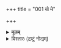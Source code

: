 +++
title = "001 यो मे"

+++
<details><summary>मूलम्</summary>

यो मे हस्तादिवर्ष्मेत्यवयवनिवहाद्भाति भिन्नस्स एकः प्रत्येकं चेतनत्वे बहुरिह कलहो वीतरागो न जातः ।  
तत्सङ्घातातिरिक्तेऽप्यवयविनि कथं तेष्वसिद्धा मतिस्स्यात् सङ्घातत्वादिभिर्वा घट इव तदचित्स्यान्ममात्मेत्यगत्या ॥ १ ॥
</details>

<details><summary>विस्तारः (द्रष्टुं नोद्यम्)</summary>

जडद्रव्यनिरूपणानन्तरम् यथा-विभागम् अजड-द्रव्य-निरूपणे प्राप्ते,  
तत्रापि प्रथमस्य प्रत्यग्-अर्थस्य निरूपणे क्रमप्राप्ते,  
तत्राप्य् आद्यं जीवतत्त्वं निरूपयितुम् उपक्रमते - यो म इत्यादिना ।  

**मे** मम **हस्तादि** मम **वर्ष्म** = शरीरम्  
इति **अवयव-निवहात्** = हस्ताद्य्-अवयव-समुदायात्  
**भिन्नः** यः **भाति** = सर्वानुभवगोचरो भवति  
**स एकः** अवयवातिरिक्तः अखण्डः अन्य एव,  
न **सङ्घातः** = समुदायः, प्रकृते भूतसमुदायः ।  
**सङ्घाती** = सङ्घातघटकः प्रत्येकपदार्थः ।  

सङ्घातस्य **सङ्घात्य्-आत्मकत्वेन** = सङ्घात-घटक-पदार्थानरिक्तत्वेन एकत्वासंभवात्,  
'एकः' इत्यनेन अहम्-अर्थस्य एकतया भानात्, सङ्घातात्मकत्वनिरासः ।  
न च 

> सिद्धान्ते अतिरिक्तावयविनः निरासात्,  
घटादि-गतैकत्वस्यामुख्यत्वात्,  
प्रकृतेऽपि एकत्वम् अमुख्यम् एवास्तु, का हानिः ? 

इति वाच्यम्; नैय्यायिकवत् अवयविनः अभावेऽपि,  
अवयव-संयोगस्यातिरिक्तस्याङ्गीकारात्,  
तादृश-संयोग-विशिष्टानाम् अवयवानां विशिष्ट-रूपेणातिरिक्तत्व-व्यवहार-विषयत्वेन,  
एकत्वस्य तद्-गतत्वेन मुख्यत्वम् एव ।  

साङ्ख्य-संमत-सत्कार्य-वादो वा,  
वैशेषिक-संमतासत्कार्य-वादो वा  
तथैव न मण्ड्यते, खण्ड्यते वेति पूर्वमेवोक्तम् (जड. 24 ) ।  
अधिकं तत्तदवसरे भविष्यति । 

शरीरातिरिक्तत्वे युक्तिम् आह- प्रत्येकम्-इत्य्-आदिना ।  
अवयव-सङ्घात-रूपत्वाद् अवयविनः,  
अवयवानां प्रत्येकं आत्मत्वम्,  
उत संघातस्येति विकल्पे  
**इह** = अस्मिन्वादे **प्रत्येकम्** = अवयवानाम् एकैकशः **चेतनत्वे** =चेतनत्वं यदि स्यात्  
**बहुः** = बहुविधः **कलहः** = परस्परं अभिप्रायभेदस्य नियतत्वात्,  
सदा परस्परं सङ्घर्षः अनिवार्यः । 

ननु स्वार्थ-निरपेक्षाः संभूय कार्यं कुर्वन्तीति दृश्यते किल;  
तथा कुतो न भवतीत्यत्र  
**वीतरागः** = संपूर्ण-स्वार्थ-रहितः **न जातः** = नाद्यावधि **जातः** दृश्यते ।  
यदा कदाचित् यस्मिन् कस्मिंश्चित् अभिप्रायभेदः स्याद् एव;  
बुद्धिभेदस्यावर्जनीयत्वात् ।  
प्रत्येकम् अहम्-अर्थत्वे एकेनानुभूतस्यान्येन प्रतिसन्धानानुपपत्तिर् अपि दोषो ज्ञेयः ।  
यः पूर्वम् अनुभूतवान्, तस्यैव खलु कालान्तरे स्मरणम् ।  

तर्ह्य् अस्तु समुदाय एव चैतन्यम्, प्रतिसन्धानस्य निर्वाहात्  
**इत्यत्र** = **अवयविनि** = अवयव्य्-आख्ये पदार्थे तत्-सङ्घातातिरिक्तेऽपि **सति** = तेषाम् अवयवानां समुदायातिरिक्तत्वे सत्य् अपि  
**तेषु** = प्रत्येकम् अवयवेषु  
**असिद्धा** = असती मतिः कथं तत्र स्यात् ? 

सर्वथा असत्-कार्यवादस्य पूर्वम् एव निरस्तत्वात् ।  

**सङ्घातः** = समुदायः तद्-घटक-पदार्थापेक्षया वस्तुतोऽत्यन्तं नातिरिक्त  
इति सूचनाय **अपि**-शब्दः ।  

अवयविनश् शरीरस्य प्रत्येकावयवापेक्षया ऽतिरिक्तत्वेऽपि,  
प्रत्येकम् असतः चैतन्यस्य समुदाये वा सत्त्वं विरुद्धम् एव,  
'न हि शतम् अप्य् अन्धाः पन्थानं पश्यन्ति' इति न्यायात् । उपचयापचयादिभिः शरीरस्य प्रतिक्षणं भिन्नत्वात्, बाल्ये विलोकितस्य यौवनादिषु स्मरणानुपपत्तिरपि दूषणं ज्ञेयम् ॥  

एवं तत्साधकं प्रमाणं निरस्य  
बाधकम् उपन्यस्यति - सङ्घातत्वादिभिरित्यादि ।  
**वा** = अथवा **सङ्घातत्वादिभिर्** हेतुभिः  
**तत्** = शरीरम् **अचित्** = चैतन्यशून्यम् घट इव स्यात् । 'शरीरम् न चैतन्यवत्, सङ्घातत्वात्' इत्यनुमानम् । भूतानां जडत्वस्य सर्वसंमतत्वात्, भूतसङ्घातरूपं शरीरमपि जडमेव । ननु 'मे शरीरम्' इति प्रतीत्या अहमर्थस्यात्मनः शरीरस्य च भेदः सिद्ध्यति किलेति चेत्, 'ममात्मा' इत्यपि अहमर्थस्यात्मनश्च भेदो दृश्यते । न चेदमौपचारिकम्; 'मम शरीरम्' इत्यस्यापि तथात्वसंभवात् । न च 'मम शरीरम्' 'ममात्मा' इति द्वयमपि ते औपचारिकम् । मम तु ममात्मा इत्येकमेवौपचारिकमित्यस्ति लाघवमिति वाच्यम्, अतिरिक्तस्यात्मनः अनङ्गीकर्तुर्मम आत्मशब्दस्यापि शरीरपरत्वेन 'मम शरीरम् ' इत्यनेनैकार्थ्यात् ' ममात्मा' इति प्रतीतेरिति चेत् तत्राह - स्यादित्यादि । मम आत्मा इति तु **अगत्या** =गत्यन्तराभावादौपचारिकमेव । न च द्वयोः साम्यं शंक्यम्; आत्मशब्दस्य शरीरप्रतिसंबन्धिन्येव प्रसिद्ध्या ‘ममात्मा’ इत्यस्यास्वारस्यं ते दुर्निवारम् । 'आत्मा देहे' इत्यादिकोशदर्शनेन आत्मपदस्य मनः पर्यायस्यापि सत्त्वेन 'ममात्मा' इत्यस्य 'मम मनः' इत्याद्यर्थकत्वेन औपचारिकत्ववारणसंभवात् । अतः शरीरातिरिक्त एवात्मा ॥

यद्यपि प्रत्यगर्थयोः जीवापेक्षया ईश्वरस्यैव प्राधान्यात् तदेव प्रथमं निरुपणीयम्; परं त्वेवं हि सति जडद्रव्यसरतोऽपि प्रथममीश्वरसरः स्यात् । प्रसिद्ध्यतिशयात् तत्प्राथम्यमिति यदि, तर्हि जीवस्यापि 'अहम्' इत्यापामरं प्रसिद्ध्यतिशयात् बुद्ध्यारोहसौलभ्याभिप्रायेण विभागसमय एव तस्य प्रथमनिर्देशाच तस्यैव प्रथमं चिन्ता युक्ता । किञ्च रत्नदर्शनं प्रति रत्नपेटिकादर्शनवत्, परमात्मदर्शनं प्रति तच्छरीरभूतजीवात्मदर्शनस्यावश्य- कत्वात् प्रथमं जीवनिरूपणम् । अपि च, आचार्यवर्योऽपि स्वग्रन्थस्य तत्त्वमुक्ताकलापः' इति नाम निर्दिशन्, मुक्तासरे मध्यममणित्वेन ईश्वरं निरूपयितुकामः, तदनुरोधेन द्वितीयसरे जीवं निरूपयति । एतदभिप्रायेणैव तृतीयं मध्यमसरं 'ईश्वरसरः' इत्यनिर्दिशन् 'नायकसरः' इति निर्दिशति । रत्नहारेषु हि मध्यमरत्नस्य ‘नायकरत्नम्' इति प्रसिद्धिः ॥

एवं जीवनिरूपणे प्रसक्ते, प्रथमं तस्य देहाद्यतिरिक्तत्वसाधनस्यैवास्तिकानां प्रथमकर्तव्यत्वात्ते- नैवोपक्रमः । आत्मनो हि अहमर्थत्वं सर्वसंमतम् । न तु परमतवदहमर्थानात्मत्ववादिनो वयम् । लोके चापामरपण्डितप्रवरम् ‘अहम्' इति प्रतीतिः शरीरविषयिण्येव सर्वानुभवसिद्धा । पामराणामेवेयं शरीरेऽहं- बुद्धिः, न तु आत्मज्ञानिनामिति तु न मन्तव्यम्; 'इदं तु ते गुह्यतमं प्रवक्ष्याम्यनसूयवे' (गी. 9-1) 'इदं विवस्वते योगं प्रोक्तवानहम्' (गी. 4 - 1 ) इत्यादौ सर्वज्ञश्रेष्ठेन भगवताऽपि 'प्रवक्ष्यामि' इति कथनात् । प्रवचनं हि शब्दप्रयोगः। स च कण्ठताल्वाद्यभिघातजन्यः प्रसिद्धः । स च शरीरव्यापारः । यद्यप्युपदेशोऽपि बहुविधः मानसिकादिभेदेन । तेषु वाचिकोपदेश एव सर्वजनप्रसिद्धः । तत्रास्ति शरीरस्य मुख्यं स्थानम् ।

ततश्च ‘प्रवक्ष्यामि' इत्युत्तमपुरुषलभ्योऽहंशब्दः लोकदृष्ट्या शरीरवाच्येव । ज्ञानिदृष्ट्या, शरीरविशिष्टवाची वा । केवलात्मवाची तु सर्वथा न भवति, केवलस्यात्मनः शब्दप्रयोगसामर्थ्याभावात् । न च केवलस्य शरीरस्य जडत्वेन शरीरं वा केवलं कथमुपदिशेदिति शङ्खयम्, चार्वाकमते चैतन्यस्य शरीरधर्मत्वेन, उपदेशादीनां तादृशशरीरकार्यत्वात् । मृतशरीरे चैतन्यस्य व्यभिचारप्रदर्शनमज्ञानमूलमेव, 'मृतशरीर' मित्यत्र मृतस्य शरीरमित्यर्थो वा, मृतं शरीरमित्यर्थो वा? आद्ये चार्वाकमते शरीरातिरिक्तस्यात्मनोऽनङ्गीकारात् ममात्मेतिवद्दोषाप्रसक्तिः । द्वितीये तु शरीरस्य मृतिर्नाम चैतन्यशून्यता । तत्र च कारणम् - यादृशरीत्या भूतानां मेलने चैतन्याभिव्यक्तिः, तद्वैकल्यमेव । अतस्तत्र शरीरत्वव्यवहारः भूतपूर्वगत्याश्रयणेनैव । सिद्धान्तेऽप्येतत्समानम् । चेतनवियोगानन्तरं तत्र शवपदप्रयोग एव युक्तः । अतश्शरीरं नाम चैतन्याभिव्यक्त्याधारभूतमेव । तादृशमेव उपदेशादिकारणम्, न भूतमात्रमिति न दोषः । किं बहुना भगवतैव 'ज्ञानिनः ' ' तत्त्वदर्शिनः' इति प्रशंसापूर्वकम् ' उपदेक्ष्यन्ति' इत्यभिधानात् ज्ञानिनामपि अहंबुद्धिः शरीरविशिष्टविषयिण्येव । अन्यथा उपदेशानुपपत्तिर्जागरूकैव । अतश्च प्राप्ताप्राप्तविवेकन्यायेन शरीरस्यै- वाहमर्थत्वात् शरीरमेव आत्मा, न त्वतिरिक्तः ॥

किं बहुना ! 'विज्ञाघन एवैतेभ्यो भूतेभ्यः समुत्थाय तान्येवानु विनश्यति, न प्रेत्य संज्ञाऽस्तीति' (बृ.6-5-13, 4-4-12) इति श्रुत्यैव भूतचैतन्यवादोऽभिहितः । न चैत्पूर्वपक्षरूपम्; अनन्तरं तन्निरासस्य लेशतोऽप्यदर्शनात् । प्रत्युत, मैत्रेय्या तद्वाक्यश्रवणेन 'अत्रैव मा भगवानमूमुहत्, न प्रेत्य संज्ञास्तीति' इति स्वस्या मोहे प्रतिपादिते 'न वा अरेऽहं मोहं ब्रवीमि' इति याज्ञवल्क्येन स्वोक्तस्यैव समर्थनाच्च शरीरंमेवात्मेति चार्वाकवादं प्रथमं निराकरोति ।।

यद्यपि चार्वाकमतमिति वा चार्वाकदर्शनमिति वा प्रत्येकमेकं दर्शनं नास्त्येव, किन्तु तत् पण्डितैः कल्पितः पोषितश्च कश्चन काल्पनिकशिशुरेव । एतत्तत्त्वञ्चाग्रे ( श्लो. 3) स्पष्टीक्रियते । अथापि पण्डितकुलप्रसिद्ध्यैवाचार्यैरपि चार्वाकमतमनूद्य दूष्यते । 'देहेन्द्रियमनः प्राणधीभ्योऽन्योऽनन्यसाधनः' (आ.सि.) इति किल परमाचार्याः । अतो देहाद्यतिरिक्तत्वमात्मनस्साधनीयम् । तत्र च प्रथमकक्ष्यायां देहस्यैव प्रसक्तेः तस्य प्रथमं निराकरणं युक्तमेव । इन्द्रियाद्यात्मवादश्चाचिरादेव निराक्रियते ।।

ननु चूर्ण (सुधा ) हरिद्रयोः मेलने, पूर्वमसतः रक्तवर्णस्य दर्शनात् प्रत्येकमसतोऽपि समुदाये उत्पत्तिः दृष्टचरीति चेत्, सत्यम्; परन्तु सर्वथा असतः उत्पत्तौ चूर्णहरिद्रयोर्मेलन एव तथेति कथं नियमः ? सिकताहरिद्रयोर्मेलनेऽपि भवतु तथा, असत्त्वाविशेषात् । अतः प्रकारान्तरेण स्थितं प्रकारान्तरेण परिणमत इति, अभिव्यज्यत इति वा परिणामविशेषस्वभावोऽयम्। न हि मृदो घट इव तन्तुभ्योऽपि घटस्स्यात् । अतः पूर्वं असतः उत्पत्तिः, अभिव्यक्तिर्वा न संभवत्येव । एतादृशः परिणामविशेष एव विवर्त इत्युच्यते इति तत्प्रकरणे विशदीकरिष्यामः ॥

ननु कोऽयं सुभगाभिक्षुकन्यायः ? वयमप्येतदेव हि वदामः, प्रत्येकमदृष्टमपि चैतन्यं विलक्षणभूतसङ्घातभाववशादाविर्भवति इत्येव । 'विज्ञानघन एव' इति श्रुतिरप्येतदेवाभिप्रैति । अतश्शरीर-

C



[[128]]

मेवात्मेत्यत्र कं दोषं पश्यसि त्वम् ? सत्यं भोः ! परन्तु इदमत्र निरुच्यताम् । 'अहं' प्रतीतेश्शरीरविषयत्वात्किल तथोच्यते भवता । तर्हि 'अहं पश्यामि' 'अहं स्पृशामि इत्यप्यनुभवात् चक्षुरादावपि अहं प्रतीतेस्सत्त्वात् कथं शरीरमेवात्मा ? न च इन्द्रियशरीरयोरैक्यम्, केवलशरीरस्य द्रष्टृत्वाद्यसंभवात् । न चेन्द्रियाणि सर्वाण्यपि भूतपरिणामविशेषाण्येव सन्तु, वैशेषिकवदिति वाच्यम्, तथापि शरीरेन्द्रिये भिन्ने एव । किञ्च केवलभौतिकान्येव तानि पश्येयुरपि । परन्तु तेषाम् ' अहम्' इति प्रत्यग्दर्शनं कथमिति कथ्यताम् । सोऽप्यस्तु परिणामविशेष इति चेत्, 'अहं मन्ये' इत्यत्राहंपदार्थः कः ? न च तदपि भवेदेव भौतिकं किञ्चिदिति चेत्, सर्वेन्द्रियाणां स्तम्भेऽपि गाढान्धकारेऽपि हि चिन्तयति मनः । तत्तु न कस्याप्यैन्द्रियिकम् । अतीन्द्रियं किञ्चिदपि नास्त्येवेति किल तवोद्घोषः । तादृशे स्वयंसिद्धः प्रत्यक्त्वानुभवः कथम् ? अस्त्विदं सर्वमेकत्र । तर्हीदमत्रोच्यताम्, चैतन्यमिति किञ्चिदस्तीत्यत्र किं प्रमाणम् ? न हि चक्षुरादिभिः चैतन्यं कस्यापि गृह्यते । अहमनुभवस्तु गाढान्धकारेऽपि भवति । अतश्चैतन्यसद्भाव एव प्रमाणं प्रदर्शयितुं न शक्यमतीन्द्रिय वस्त्वनङ्गीकुर्वता त्वया । अतश्शरीरेन्द्रियमनस्सु प्रत्यक्त्वानुभव कथं शरीरमात्रात्मवादिना निर्वाह्यः? तस्मात् केवलं शरीरं नाहमर्थः । किन्तु तदतिरिक्तं किञ्चित् । एतद्विस्तरश्च चतुर्थे श्लोके भविष्यति ॥

T

यत्तूक्तम् ज्ञानिनामप्यहंप्रत्ययः शरीरविषय एवेति, अहो ! एवं वदन् त्वमेव स्वीयमज्ञानं प्रकटयसि ! यतो ज्ञानिनमङ्गीकृत्यैवं पृच्छसि । तर्हि 'अहं वदामि' 'अहं गच्छामि' इति व्यवहारस्तेषामपि कथं दृश्यत इति चेत्, सत्यम् । तस्मिन् यद्यपि शरीरं विषयः, परन्तु शरीरमात्रं न विषयः । शरीरशरीरिणोः संबन्धं केवलमाभिमानिकं गृहगृहपत्योरिवेति भावयसि त्वम् । आः ! गृहगृहपत्योः संबन्धो वा किं सामान्यरूप इति मन्यसे त्वम्? तत्रापि ज्ञानिनां दृष्ट्या तु गृहगृहपतिसंबन्धः न केवलं लौकिकः, अपि तु अस्ति धर्मकृतोऽपि सूक्ष्मः कश्चित् संबन्धस्तयोः । ननु भोः ! संबन्धः आभिमानिकः, न कश्चित्तदतिरिक्तो दृश्यते इति चेत्; किं देहेऽप्यात्मबुद्धिः नाभिमानिकी ? आभिमानिक्येव । अथाप्यतिरिक्तोऽप्यस्ति कश्चित्, यत्प्रयुक्ता धर्मभूतज्ञानस्य व्याप्तिश्शरीरे तवापि । अन्यथा हि अनात्मनि देह इव घटेऽपि प्रत्यक्त्वभानं स्यात्, घटे स्वीयत्वाभिमानसत्त्वात् । अयि सूक्ष्ममते ! तर्हि पुत्रात्मवादे किं कारणं पश्यसि ? ब्रह्मबन्धो ! किं न श्रुता श्रुतिः 'आत्मा वै पुत्रनामासि' इति । तत्र वा कथमिति पृच्छामो ब्रह्मर्षिणं त्वाम् । उक्तमेवाभियुक्तैः ‘गौणमिथ्यात्मनोऽसत्त्वे पुत्रदेहादिबाधनात्' इति गौणः पुत्रात्मवाद इति । कथं स गौणः? इति पुनः पृच्छामः । अभिमानमात्रकृतश्चेत्, घटादावपि हि समानमेतत् । पितुः रूपगुणादिकमप्यादत्ते पुरुषः । अत एव किल 'आत्मा वै पुत्रः' इति श्रुतिर्वक्ति । पिता पुत्रः कथं भवेत् ? इति चेत्, अस्ति तत्रापि सूक्ष्मस्संबन्धो देह इवेत्यधिकमप्रसक्तमत्र ॥

वस्तुतस्तु पुत्रात्मवादेऽप्यस्ति रहस्यं किञ्चित् । कथमन्यथा द्रोणाचार्यस्य पुत्रमरणेन प्राणवियोगः ? कथं वा व्यासस्य शुकवियोगे 'पुत्र' इत्याक्रन्दनम् ? कथं वा वसिष्ठस्य स्वपुत्राणां दुर्गतिज्ञानेन प्राणत्यागप्रयत्नः। श्रीरामस्य वा सीतावियोगे कथं प्राणधारणाक्षमता ? किमेतेऽज्ञानिनः ? एवमेव केषाञ्चित् स्वपुत्रपत्न्यादि- अष्वप्यभिमानाभावोऽपि लोके दृश्यत एव । किमेतावता ते ज्ञानिनः ? अभिमानोऽपि सर्वस्यापि सर्वत्रापि भवति

[[129]]



किम्? अत एव किल भगवद्भाष्यकारैः ‘आत्मनस्तु कामाय’ इत्यत्रात्मपदं परमात्मपरमुक्तम्। ऋणपुत्रपत्नीवतां कथमेतद्रहस्यज्ञानं भवेत्? ननु तर्हि लुब्धानां धनहानौ प्राणहानेर्दर्शनात् अर्थानामप्यात्मत्वं स्यादिति चेत्- किं न दृष्टमार्षवचनम् ' अर्था बहिश्चराः प्राणाः' (म.भा.) इति । अर्थहान्या प्राणहानिर्वा किं न दृष्टचरी ? अत एव 'पुत्रदेह' इति स्थाने 'पुत्रगेह' इत्यपि पठनीयमेव । लोकदृष्ट्या केषाञ्चित्तदविनाभूततापि भवेत् लेशतः । एवञ्च आत्मनस्तावद्दूरव्याप्त्या तत्तदविनाभावादेषां आपाततो बाह्यानामप्यात्मत्वम् ॥

ननु बाह्यानां गृहारामादीनां कथमात्मत्वमिति चेत्; देहो वा किमान्तरः ? कथं तर्हि तस्मिन्नात्मत्वभ्रमः ? बाह्ये देहे यद्यात्मत्वभ्रमः, तर्हि गेहे वा कुतो न भवेत् ? देहे चैतन्यव्याप्तिरस्तीति चेत्, किं तत् धर्मिचैतन्यम्? उत धर्मचैतन्यम् ? धर्मिचैतन्यं देहाद्बहिः कथं प्रसरेत् ? अतो धर्मचैतन्यमेवेति चेत्, तस्य पराक्त्वेन, प्रत्यक्त्वाभावात् ‘अहम्' इति प्रत्यक्त्वभानं वा कथम् ? अयि भोः ! पण्डितंमन्य ! न तावत्सुलभं त्विदम्, यथा जानन्ति सर्वेऽपि । चिन्त्यतामवधानतः ॥

1

परन्तु - पराग्वस्तुष्वपि यः प्रत्यक्त्वभ्रममापादयति, स मूलभूतः प्रत्यगर्थ एवात्माऽन्येषामपि प्रत्यक्त्वं स्वसंबन्धादेवारोपयन् विडम्बयन्निव, क्रीडतीव, 'श्रोत्रस्य श्रोत्रं मनसो मनो यत्' इत्यद्भुतं वर्ण्यमान- स्सर्वानेवाश्चर्ये मज्जयतीति तं को अद्धा वेद ? को वा प्रावोचत् ? इत्यलमतिचर्चयानयातिगहनया ।।

एवमेव शरीरात्मनोः संबन्धोऽप्यतिगहनः, न केवलं संयोगः, किन्तु अपृथक्सिद्धिः । अतः पूर्णज्ञानिनामपि व्यवहारदशायां त्रिविधव्यवहारः अवर्जनीयः - शरीरप्रधानः, आत्मप्रधानः, समप्रधानश्चेति । न हि केवलं शरीरं शिष्यायोपदेष्टुं प्रभवेत्, नापि केवलमात्मा । अपि तु तत्तद्विषयानुगुणं तत्तत्कक्ष्यायां स्थित्वा ते व्यवहरन्ति । 'भूतात्मा चेन्द्रियात्मा च बुद्ध्यात्मा च तथा भवान् । जीवात्मा परमात्मा च त्वमेवं पञ्चधा स्थितः।।' इति व्यासवचनमवधेयम् । 'भूतात्मा परमात्मा' इति च सहस्रनामस्वपि पठ्यते । एतत्तत्त्वमप्यग्रे ( श्लो. 3) व्यक्तीभविष्यति । अतः 'उत्तमाधिकारिणां वल्मीकसर्परज्जुसर्पयोर्भेदो नास्ति ' इत्यादिवचनमपि ‘समलोष्टाश्मकाञ्चनः' इतिवत् तत्तत्पुरुषोपरि संभाव्यमानपरिणामदृष्ट्या, न व्यवहार- दृष्ट्या । लोष्टस्य लाभे नाशे वा, काञ्चनस्य तथात्वे वाविकृतचित्ता ज्ञानिनः । यथाश्रुतार्थे हि ते उन्मत्ता एव भवेयुः । यद्यप्यस्ति ज्ञानोन्मादस्तेषामपि । अत एव परिणामदृष्ट्या इत्युक्तम् । अधिकं त्वन्यत्र ॥

यत्तु शरीरमेवात्मेति, तर्हि मृतशरीरेऽपि तथा व्यवहारापत्तिः । चैतन्यविशिष्टमेवात्मेति मृतशरीरस्य न तथात्वमिति चेत्; भूतचतुष्टयातिरिक्ततत्त्वमनङ्गीकुर्वतः अतीन्द्रियचैतन्यसत्त्वे किं प्रमाणम् ? स्वानुभव एवेति चेत्, किंकरणकोऽयमनुभव इति वक्तव्यम् । न करणाधीनं तत् किन्तु सहजमिति चेत्, स्वप्रकाशवस्त्वङ्गीकृतवते नमस्तुभ्यम् । किञ्च परशरीरे चैतन्यं तर्हि केन सिद्ध्यति ? यद्यनुमानेन, तर्ह्यपसिद्धान्तः, प्रत्यक्षमेकमेव प्रमाणमित्यङ्गीकारात् । किञ्च स्वानुभव इत्यत्रापि वक्तव्यम्, अतीतानागतादीनां कथमनुभवः ? अनुभवस्य वर्तमानमात्रविषयकत्वात् । अविचारितरमणीयमेव सर्वं स्वभावात् भवतीति चेत्; तर्हि तद्वदेव पूर्वापरजन्मनामपि स्वभावादेव संभवः कथं वारयितुं शक्यः । अस्माकं तथा न दृश्यत



[[130]]

इति चेत्, उक्तं किल दर्शनं वर्तमानमात्रविषयकमिति । अत एव वदामः चार्वाकदर्शनमिति दर्शनमेकं वस्तुतो नास्त्येव । पण्डितैः परस्परविरुद्धतया कल्पितमिदं दर्शनमसमग्रम्, क्रमेण संवर्धितमिति । अधिकमनन्तरश्लोके द्रष्टव्यम् ॥



वस्तुतस्तु – आत्मनः शरीरानतिरेके तस्यानित्यत्वेन नाशदर्शनात् कृतहानाकृताभ्यागमप्रसङ्गस्य दुर्निवारत्वेन सुखदुःखादिव्यवस्थाया असंभवात् सकललोकवैयाकुली अनिवार्या । शरीरातिरिक्तत्वे तु पूर्वोत्तरजन्मनां सिद्ध्या, पूर्वकर्मानुरोधेन सुखदुःखव्यवस्थया सर्वं सुपरिहरम् । ननु पूर्वापरजन्मनोस्सद्भावे प्रमाणाभावात्कथमिदम् । न च तावता सुखदुःखव्यवरथा कथमिति शंक्यम् ; कण्टकतैक्ष्ण्यादिवत् स्वभाव- व्यवस्थाया आवश्यकत्वे तयैवोपपत्तेरितिचेत्, अयं विचारो भविष्यत्यग्रे (श्लो. 25) विस्तरेण ॥

किञ्च, शरीरस्यैवात्मत्वे आत्मन एवाहमर्थतया, किं कृत्स्नस्य देहस्यात्मत्वम्, उत तदेकदेशस्य ? एकदेशस्यात्मत्वे विनिगमनाविरहः, हस्तपादादावप्यहंप्रत्यप्रसङ्गः । हस्तपादादेः व्याधिग्रस्तत्वे 'अहं व्याधितः ' 'अहं

पङ्गुः'

' इत्यादिव्यवहारादिष्टापत्तिरिति न वक्तुं शक्यम्; 'अहं काणः ' 'अहं बधिरः ' इत्यादिव्यवहारादिन्द्रियाणामप्यात्मत्वप्रसङ्गेन विनिगमनाविरहः । न च कृत्स्नस्य देहस्यात्मत्वमित्याद्यपक्ष एवास्त्विति वाच्यम्; आबालपण्डितं हृदयप्रदेशावच्छेदेनैव 'अहम्' प्रतीतेरनुभवात् । अत एव 'हृदि ह्येष आत्मा' इति श्रुतिः। न च हृदयस्यैवास्त्वहमर्थत्वमिति वाच्यम्, हृदयस्य जडत्वात् हृदयस्यावच्छेदक- तयैवाहंप्रतीतेरनुभवात् । अत एव 'हृदि' इति सप्तम्युपपत्तिः । अन्यथा हि ' हृदेष आत्मा' इत्येव स्यात् । किं बहुना ! शरीरस्यैवात्मत्वे तस्य प्रतिक्षणमुपचयापचभ्यां भेतात् बाल्ये विलोकितस्य वार्धक्ये स्मरणानुपपत्तिः । अतश्शरीरातिरिक्त एवात्मा । अधिकम क्रमशो भविष्यति ॥ १ ॥
</details>
